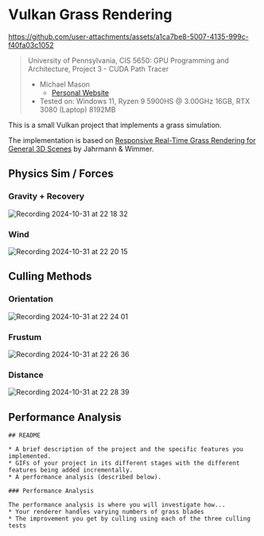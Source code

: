Vulkan Grass Rendering
==================================

https://github.com/user-attachments/assets/a1ca7be8-5007-4135-999c-f40fa03c1052

> University of Pennsylvania, CIS 5650: GPU Programming and Architecture, Project 3 - CUDA Path Tracer
> * Michael Mason
>   + [Personal Website](https://www.michaelmason.xyz/)
> * Tested on: Windows 11, Ryzen 9 5900HS @ 3.00GHz 16GB, RTX 3080 (Laptop) 8192MB 

This is a small Vulkan project that implements a grass simulation. 

The implementation is based on [Responsive Real-Time Grass Rendering for General 3D Scenes](https://www.cg.tuwien.ac.at/research/publications/2017/JAHRMANN-2017-RRTG/JAHRMANN-2017-RRTG-draft.pdf) by Jahrmann & Wimmer.

## Physics Sim / Forces

### Gravity + Recovery

![Recording 2024-10-31 at 22 18 32](https://github.com/user-attachments/assets/96a571f0-5c65-4d2d-bc6f-f72b95c32ce9)

### Wind

![Recording 2024-10-31 at 22 20 15](https://github.com/user-attachments/assets/1cb92ce7-4e38-4c13-bf8f-5f9b2eff712d)

## Culling Methods

### Orientation

![Recording 2024-10-31 at 22 24 01](https://github.com/user-attachments/assets/2515cba0-8f11-4f7b-bb7b-0d3ad1076ec5)

### Frustum

![Recording 2024-10-31 at 22 26 36](https://github.com/user-attachments/assets/9fbfd865-eecf-4029-ad20-36e0261bd344)

### Distance

![Recording 2024-10-31 at 22 28 39](https://github.com/user-attachments/assets/7fd976c0-e2a6-47be-a788-72a9ee0b03fe)

## Performance Analysis


```
## README

* A brief description of the project and the specific features you implemented.
* GIFs of your project in its different stages with the different features being added incrementally.
* A performance analysis (described below).

### Performance Analysis

The performance analysis is where you will investigate how...
* Your renderer handles varying numbers of grass blades
* The improvement you get by culling using each of the three culling tests
```
